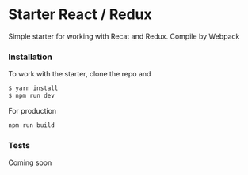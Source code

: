 # Starter React / Redux

Simple starter for working with Recat and Redux.
Compile by Webpack

### Installation

To work with the starter, clone the repo and

```sh
$ yarn install
$ npm run dev
```

For production

```sh
npm run build
```

### Tests

Coming soon
